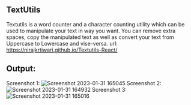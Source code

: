 TextUtils
----------
Textutils is a word counter and a character counting utility which can be used to manipulate your text in way you want. You can remove extra spaces, copy the manipulated text as well as convert your text from Uppercase to Lowercase and vise-versa.
url: https://nirajkrtiwari.github.io/Textutils-React/

Output:
-------
Screenshot 1:
![Screenshot 2023-01-31 165045](https://user-images.githubusercontent.com/63774724/215746658-996e9ec2-8e82-45e4-9d00-537f0f22c80e.png)
Screenshot 2:
![Screenshot 2023-01-31 164932](https://user-images.githubusercontent.com/63774724/215746682-0c922979-9ef1-4f0e-9563-09a78373cf1b.png)
Screenshot 3:
![Screenshot 2023-01-31 165016](https://user-images.githubusercontent.com/63774724/215746672-971436df-7066-4081-bb9c-12a6a8bb3fa7.png)
